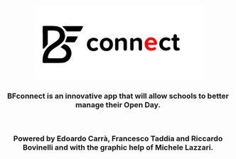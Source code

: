 <div align="center"><img src="application/app/src/main/res/drawable/ic_bf_connect_horizontal.png" alt="BFconnect Logo"></div>  

<h3 align="center">BFconnect is an innovative app that will allow schools to better manage their Open Day.</h3><br>
<h3 align="center">Powered by Edoardo Carrà, Francesco Taddia and Riccardo Bovinelli and with the graphic help of Michele Lazzari.</h3>
